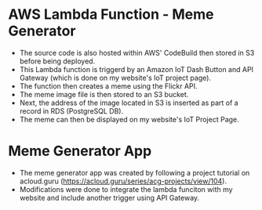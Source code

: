 # AWS Lambda Function - Meme Generator
- The source code is also hosted within AWS' CodeBuild then stored in S3 before being deployed.
- This Lambda function is triggerd by an Amazon IoT Dash Button and API Gateway (which is done on my website's IoT project page).
- The function then creates a meme using the Flickr API.
- The meme image file is then stored to an S3 bucket.
- Next, the address of the image located in S3 is inserted as part of a record in RDS (PostgreSQL DB).
- The meme can then be displayed on my website's IoT Project Page.

# Meme Generator App
- The meme generator app was created by following a project tutorial on acloud.guru (https://acloud.guru/series/acg-projects/view/104).
- Modifications were done to integrate the lambda funciton with my website and include another trigger using API Gateway.
